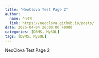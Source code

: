 ```yaml
---
title: "NeoClova Test Page 2"
author:
  name: 작성자
  link: https://neoclova.github.io/posts/
date: 2025-04-04 20:00:00 +0900
categories: [DBMS, MySQL]
tags: [DBMS, MySQL]
---
```


NeoClova Test Page 2